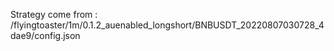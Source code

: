 Strategy come from : /flyingtoaster/1m/0.1.2_auenabled_longshort/BNBUSDT_20220807030728_4dae9/config.json